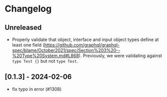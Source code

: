 # Changelog

## Unreleased

- Properly validate that object, interface and input object types define at least one field (https://github.com/graphql/graphql-spec/blame/October2021/spec/Section%203%20--%20Type%20System.md#L868). Previously, we were validating against `type Test {}` but not `type Test`.

## [0.1.3] - 2024-02-06

- fix typo in error (#1308)
